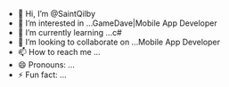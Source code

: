 - 👋 Hi, I’m @SaintQilby
- 👀 I’m interested in ...GameDave|Mobile App Developer
- 🌱 I’m currently learning ...с#
- 💞️ I’m looking to collaborate on ...Mobile App Developer
- 📫 How to reach me ...
- 😄 Pronouns: ...
- ⚡ Fun fact: ...

<!---
SaintQilby/SaintQilby is a ✨ special ✨ repository because its `README.md` (this file) appears on your GitHub profile.
You can click the Preview link to take a look at your changes.
--->
